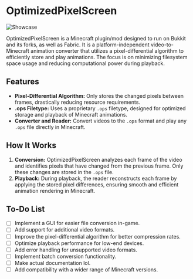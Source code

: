 # OptimizedPixelScreen

![Showcase](https://raw.githubusercontent.com/Relism/OptimizedPixelScreen/main/assets/showcase.gif)

OptimizedPixelScreen is a Minecraft plugin/mod designed to run on Bukkit and its forks, as well as Fabric. It is a platform-independent video-to-Minecraft animation converter that utilizes a pixel-differential algorithm to efficiently store and play animations. The focus is on minimizing filesystem space usage and reducing computational power during playback.

## Features

- **Pixel-Differential Algorithm:** Only stores the changed pixels between frames, drastically reducing resource requirements.
- **.ops Filetype:** Uses a proprietary `.ops` filetype, designed for optimized storage and playback of Minecraft animations.
- **Converter and Reader:** Convert videos to the `.ops` format and play any `.ops` file directly in Minecraft.

## How It Works

1. **Conversion:** OptimizedPixelScreen analyzes each frame of the video and identifies pixels that have changed from the previous frame. Only these changes are stored in the `.ops` file.
2. **Playback:** During playback, the reader reconstructs each frame by applying the stored pixel differences, ensuring smooth and efficient animation rendering in Minecraft.

## To-Do List

- [ ] Implement a GUI for easier file conversion in-game.
- [ ] Add support for additional video formats.
- [ ] Improve the pixel-differential algorithm for better compression rates.
- [ ] Optimize playback performance for low-end devices.
- [ ] Add error handling for unsupported video formats.
- [ ] Implement batch conversion functionality.
- [ ] Make actual documentation lol.
- [ ] Add compatibility with a wider range of Minecraft versions.